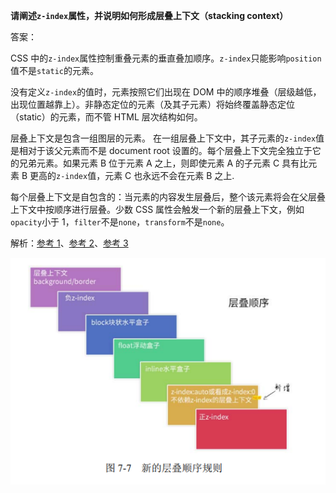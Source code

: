 **请阐述`z-index`属性，并说明如何形成层叠上下文（stacking context）**

答案：

CSS 中的`z-index`属性控制重叠元素的垂直叠加顺序。`z-index`只能影响`position`值不是`static`的元素。

没有定义`z-index`的值时，元素按照它们出现在 DOM 中的顺序堆叠（层级越低，出现位置越靠上）。非静态定位的元素（及其子元素）将始终覆盖静态定位（static）的元素，而不管 HTML 层次结构如何。

层叠上下文是包含一组图层的元素。 在一组层叠上下文中，其子元素的`z-index`值是相对于该父元素而不是 document root 设置的。每个层叠上下文完全独立于它的兄弟元素。如果元素 B 位于元素 A 之上，则即使元素 A 的子元素 C 具有比元素 B 更高的`z-index`值，元素 C 也永远不会在元素 B 之上.

每个层叠上下文是自包含的：当元素的内容发生层叠后，整个该元素将会在父层叠上下文中按顺序进行层叠。少数 CSS 属性会触发一个新的层叠上下文，例如`opacity`小于 1，`filter`不是`none`，`transform`不是`none`。

解析：[参考 1](https://css-tricks.com/almanac/properties/z/z-index/)、[参考 2](https://philipwalton.com/articles/what-no-one-told-you-about-z-index/)、[参考 3](https://developer.mozilla.org/en-US/docs/Web/CSS/CSS_Positioning/Understanding_z_index/The_stacking_context)





![层叠顺序规则](https://raw.githubusercontent.com/O-TianYi/picture/master/img/20200819105901.png)
